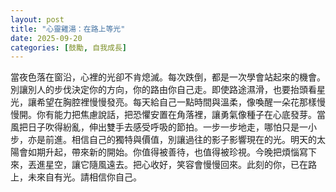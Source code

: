```yaml
---
layout: post
title: "心靈雞湯：在路上等光"
date: 2025-09-20
categories: [鼓勵, 自我成長]
---
```


當夜色落在窗沿，心裡的光卻不肯熄滅。每次跌倒，都是一次學會站起來的機會。別讓別人的步伐決定你的方向，你的路由你自己走。即使路途濕滑，也要抬頭看星光，讓希望在胸腔裡慢慢發亮。每天給自己一點時間與溫柔，像喚醒一朵花那樣慢慢開。你有能力把焦慮說話，把恐懼安置在角落裡，讓勇氣像種子在心底發芽。當風把日子吹得紛亂，伸出雙手去感受呼吸的節拍。一步一步地走，哪怕只是一小步，亦是前進。相信自己的獨特與價值，別讓過往的影子影響現在的光。明天的太陽會如期升起，帶來新的開始。你值得被善待，也值得被珍視。今晚把煩惱寫下來，丟進星空，讓它隨風遠去。把心收好，笑容會慢慢回來。此刻的你，已在路上，未來自有光。請相信你自己。